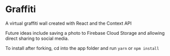 # Graffiti

A virtual graffiti wall created with React and the Context API

Future ideas include saving a photo to Firebase Cloud Storage and allowing direct sharing to social media.

To install after forking, cd into the app folder and run `yarn` or `npm install`
